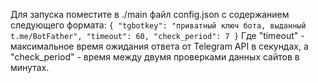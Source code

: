Для запуска поместите в ./main файл config.json с содержанием следующего формата:
`{
    "tgbotkey": "приватный ключ бота, выданный t.me/BotFather",
    "timeout": 60,
    "check_period": 7
}`
Где "timeout" - максимальное время ожидания ответа от Telegram API в секундах, а "check_period" - время между двумя проверками данных сайтов в минутах.
